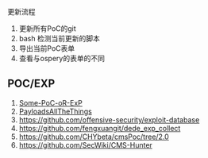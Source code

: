 

更新流程

1. 更新所有PoC的git
2. bash 检测当前更新的脚本
3. 导出当前PoC表单
4. 查看与ospery的表单的不同


## POC/EXP

1. [Some-PoC-oR-ExP](https://github.com/coffeehb/Some-PoC-oR-ExP)
2. [PayloadsAllTheThings](https://github.com/swisskyrepo/PayloadsAllTheThings)
3. https://github.com/offensive-security/exploit-database
4. https://github.com/fengxuangit/dede_exp_collect
5. https://github.com/CHYbeta/cmsPoc/tree/2.0
6. https://github.com/SecWiki/CMS-Hunter